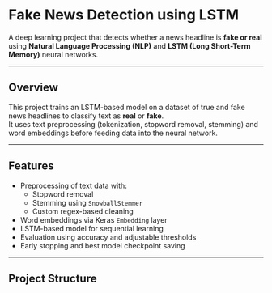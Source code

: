#  Fake News Detection using LSTM

A deep learning project that detects whether a news headline is **fake or real** using **Natural Language Processing (NLP)** and **LSTM (Long Short-Term Memory)** neural networks.

---

## Overview

This project trains an LSTM-based model on a dataset of true and fake news headlines to classify text as **real** or **fake**.  
It uses text preprocessing (tokenization, stopword removal, stemming) and word embeddings before feeding data into the neural network.

---

## Features

- Preprocessing of text data with:
  - Stopword removal
  - Stemming using `SnowballStemmer`
  - Custom regex-based cleaning
- Word embeddings via Keras `Embedding` layer
- LSTM-based model for sequential learning
- Evaluation using accuracy and adjustable thresholds
- Early stopping and best model checkpoint saving

---

## Project Structure

